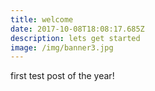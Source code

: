 ```yaml
---
title: welcome
date: 2017-10-08T18:08:17.685Z
description: lets get started
image: /img/banner3.jpg
---
```

first test post of the year!
